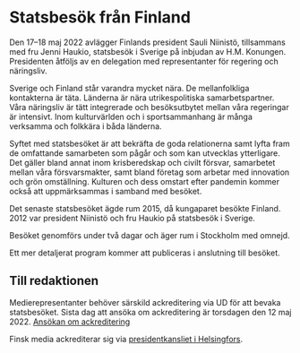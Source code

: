 # Statsbesök från Finland

Den 17–18 maj 2022 avlägger Finlands president Sauli Niinistö, tillsammans med fru Jenni Haukio, statsbesök i Sverige på inbjudan av H.M. Konungen. Presidenten åtföljs av en delegation med representanter för regering och näringsliv.

Sverige och Finland står varandra mycket nära. De mellanfolkliga kontakterna är täta. Länderna är nära utrikespolitiska samarbetspartner. Våra näringsliv är tätt integrerade och besöksutbytet mellan våra regeringar är intensivt. Inom kulturvärlden och i sportsammanhang är många verksamma och folkkära i båda länderna.

Syftet med statsbesöket är att bekräfta de goda relationerna samt lyfta fram de omfattande samarbeten som pågår och som kan utvecklas ytterligare. Det gäller bland annat inom krisberedskap och civilt försvar, samarbetet mellan våra försvarsmakter, samt bland företag som arbetar med innovation och grön omställning. Kulturen och dess omstart efter pandemin kommer också att uppmärksammas i samband med besöket.

Det senaste statsbesöket ägde rum 2015, då kungaparet besökte Finland. 2012 var president Niinistö och fru Haukio på statsbesök i Sverige.

Besöket genomförs under två dagar och äger rum i Stockholm med omnejd.

Ett mer detaljerat program kommer att publiceras i anslutning till besöket.

## Till redaktionen

Medierepresentanter behöver särskild ackreditering via UD för att bevaka statsbesöket. Sista dag att ansöka om ackreditering är torsdagen den 12 maj 2022.
[Ansökan om ackreditering](/ackrediteringar/2022/09/medieackreditering/ "Länk till ackrediteringsformuläret")

Finsk media ackrediterar sig via
[presidentkansliet i Helsingfors](https://www.lyyti.fi/reg/Ruotsi2022 "Länk till presidentkansliet i Helsingfors").

